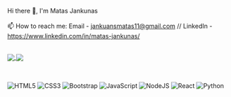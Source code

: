 Hi there 👋, I'm Matas Jankunas
<br>
<br>
📫 How to reach me: Email - jankuansmatas11@gmail.com // LinkedIn - https://www.linkedin.com/in/matas-jankunas/
<br>
<br>
<!--
[![Github stats](https://github-readme-stats.vercel.app/api?username=jankunasm&show_icons=true&theme=merko)](https://github.com/jankunasm/github-readme-stats)
<br>
<br>
[![Top Langs](https://github-readme-stats.vercel.app/api/top-langs/?username=jankunasm&hide=Jupyter+Notebook&show_icons=true&theme=merko)](https://github.com/jankunasm/github-readme-stats)
-->

<a href="https://github.com/jankunasm/github-readme-stats">
  <img align="center" src="https://github-readme-stats.vercel.app/api?username=jankunasm&show_icons=true&theme=merko" />
</a>
<a href="https://github.com/jankunasm/github-readme-stats">
  <img align="center" src="https://github-readme-stats.vercel.app/api/top-langs/?username=jankunasm&hide=Jupyter+Notebook&show_icons=true&theme=merko" />
</a>

<br>
<br>
<br>

![HTML5](https://img.shields.io/badge/html5-%23E34F26.svg?style=for-the-badge&logo=html5&logoColor=white)
![CSS3](https://img.shields.io/badge/css3-%231572B6.svg?style=for-the-badge&logo=css3&logoColor=white)
![Bootstrap](https://img.shields.io/badge/bootstrap-%23563D7C.svg?style=for-the-badge&logo=bootstrap&logoColor=white)
![JavaScript](https://img.shields.io/badge/javascript-%23323330.svg?style=for-the-badge&logo=javascript&logoColor=%23F7DF1E)
![NodeJS](https://img.shields.io/badge/node.js-6DA55F?style=for-the-badge&logo=node.js&logoColor=white)
![React](https://img.shields.io/badge/react-%2320232a.svg?style=for-the-badge&logo=react&logoColor=%2361DAFB)
![Python](https://img.shields.io/badge/python-3670A0?style=for-the-badge&logo=python&logoColor=ffdd54)


<!--
**jankunasm/jankunasm** is a ✨ _special_ ✨ repository because its `README.md` (this file) appears on your GitHub profile.

Here are some ideas to get you started:

- 🔭 I’m currently working on ...
- 🌱 I’m currently learning ...
- 👯 I’m looking to collaborate on ...
- 🤔 I’m looking for help with ...
- 💬 Ask me about ...
- 📫 How to reach me: ...
- 😄 Pronouns: ...
- ⚡ Fun fact: ...
-->
